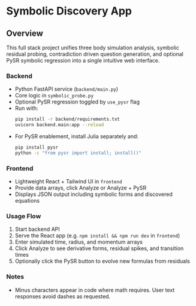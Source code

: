 
# Symbolic Discovery App

## Overview
This full stack project unifies three body simulation analysis, symbolic residual probing, contradiction driven question generation, and optional PySR symbolic regression into a single intuitive web interface.

### Backend
* Python FastAPI service (`backend/main.py`)
* Core logic in `symbolic_probe.py`
* Optional PySR regression toggled by `use_pysr` flag
* Run with:
  ```bash
  pip install -r backend/requirements.txt
  uvicorn backend.main:app --reload
  ```
* For PySR enablement, install Julia separately and:
  ```bash
  pip install pysr
  python -c "from pysr import install; install()"
  ```
### Frontend
* Lightweight React + Tailwind UI in `frontend`
* Provide data arrays, click Analyze or Analyze + PySR
* Displays JSON output including symbolic forms and discovered equations

### Usage Flow
1. Start backend API
2. Serve the React app (e.g. `npm install && npm run dev` in `frontend`)
3. Enter simulated time, radius, and momentum arrays
4. Click Analyze to see derivative forms, residual spikes, and transition times
5. Optionally click the PySR button to evolve new formulas from residuals

### Notes
* Minus characters appear in code where math requires. User text responses avoid dashes as requested.
